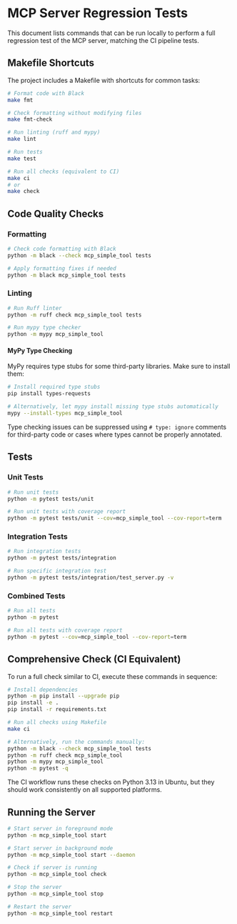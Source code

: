 # MCP Server Regression Tests

This document lists commands that can be run locally to perform a full regression test of the MCP server, matching the CI pipeline tests.

## Makefile Shortcuts

The project includes a Makefile with shortcuts for common tasks:

```bash
# Format code with Black
make fmt

# Check formatting without modifying files
make fmt-check

# Run linting (ruff and mypy)
make lint

# Run tests
make test

# Run all checks (equivalent to CI)
make ci
# or
make check
```

## Code Quality Checks

### Formatting

```bash
# Check code formatting with Black
python -m black --check mcp_simple_tool tests

# Apply formatting fixes if needed
python -m black mcp_simple_tool tests
```

### Linting

```bash
# Run Ruff linter
python -m ruff check mcp_simple_tool tests

# Run mypy type checker
python -m mypy mcp_simple_tool
```

#### MyPy Type Checking

MyPy requires type stubs for some third-party libraries. Make sure to install them:

```bash
# Install required type stubs
pip install types-requests

# Alternatively, let mypy install missing type stubs automatically
mypy --install-types mcp_simple_tool
```

Type checking issues can be suppressed using `# type: ignore` comments for third-party code or cases where types cannot be properly annotated.

## Tests

### Unit Tests

```bash
# Run unit tests
python -m pytest tests/unit

# Run unit tests with coverage report
python -m pytest tests/unit --cov=mcp_simple_tool --cov-report=term
```

### Integration Tests

```bash
# Run integration tests
python -m pytest tests/integration

# Run specific integration test
python -m pytest tests/integration/test_server.py -v
```

### Combined Tests

```bash
# Run all tests
python -m pytest

# Run all tests with coverage report
python -m pytest --cov=mcp_simple_tool --cov-report=term
```

## Comprehensive Check (CI Equivalent)

To run a full check similar to CI, execute these commands in sequence:

```bash
# Install dependencies
python -m pip install --upgrade pip
pip install -e .
pip install -r requirements.txt

# Run all checks using Makefile
make ci

# Alternatively, run the commands manually:
python -m black --check mcp_simple_tool tests
python -m ruff check mcp_simple_tool
python -m mypy mcp_simple_tool
python -m pytest -q
```

The CI workflow runs these checks on Python 3.13 in Ubuntu, but they should work consistently on all supported platforms.

## Running the Server

```bash
# Start server in foreground mode
python -m mcp_simple_tool start

# Start server in background mode
python -m mcp_simple_tool start --daemon

# Check if server is running
python -m mcp_simple_tool check

# Stop the server
python -m mcp_simple_tool stop

# Restart the server
python -m mcp_simple_tool restart
``` 